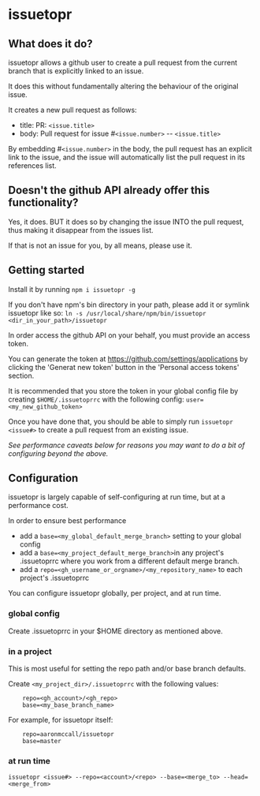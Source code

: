 # issuetopr

## What does it do?

issuetopr allows a github user to create a pull request from the current branch that is explicitly linked to an issue.

It does this without fundamentally altering the behaviour of the original issue.

It creates a new pull request as follows:

  - title: PR: `<issue.title>`
  - body: Pull request for issue #`<issue.number>` -- `<issue.title>`

By embedding #`<issue.number>` in the body, the pull request has an explicit link to the issue, and the issue will automatically list the pull request in its references list.

## Doesn't the github API already offer this functionality?

Yes, it does. BUT it does so by changing the issue INTO the pull request, thus making it disappear from the issues list.

If that is not an issue for you, by all means, please use it.

## Getting started

Install it by running `npm i issuetopr -g`

If you don't have npm's bin directory in your path, please add it or symlink issuetopr like so:
`ln -s /usr/local/share/npm/bin/issuetopr <dir_in_your_path>/issuetopr`

In order access the github API on your behalf, you must provide an access token.

You can generate the token at https://github.com/settings/applications by clicking the 'Generat new token' button in the 'Personal access tokens' section.

It is recommended that you store the token in your global config file by creating `$HOME/.issuetoprrc` with the following config:
`user=<my_new_github_token>`

Once you have done that, you should be able to simply run `issuetopr <issue#>` to create a pull request from an existing issue.

*See performance caveats below for reasons you may want to do a bit of configuring beyond the above.*

## Configuration

issuetopr is largely capable of self-configuring at run time, but at a performance cost.

In order to ensure best performance

- add a `base=<my_global_default_merge_branch>` setting to your global config
- add a `base=<my_project_default_merge_branch>`in any project's .issuetoprrc where you work from a different default merge branch.
- add a `repo=<gh_username_or_orgname>/<my_repository_name>` to each project's .issuetoprrc


You can configure issuetopr globally, per project, and at run time.

### global config

Create .issuetoprrc in your $HOME directory as mentioned above.

### in a project

This is most useful for setting the repo path and/or base branch defaults.

Create `<my_project_dir>/.issuetoprrc` with the following values:
```
    repo=<gh_account>/<gh_repo>
    base=<my_base_branch_name>
```

For example, for issuetopr itself:
```
    repo=aaronmccall/issuetopr
    base=master
```

### at run time

`issuetopr <issue#> --repo=<account>/<repo> --base=<merge_to> --head=<merge_from>`
